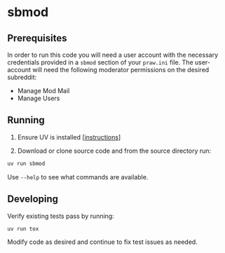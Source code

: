 # sbmod

## Prerequisites

In order to run this code you will need a user account with the necessary credentials provided in a
`sbmod` section of your `praw.ini` file. The user-account will need the following moderator
permissions on the desired subreddit:

- Manage Mod Mail
- Manage Users


## Running

1. Ensure UV is installed [[instructions](https://docs.astral.sh/uv/getting-started/installation/)]

2. Download or clone source code and from the source directory run:

```sh
uv run sbmod
```

Use `--help` to see what commands are available.


## Developing

Verify existing tests pass by running:

```sh
uv run tox
```

Modify code as desired and continue to fix test issues as needed.
